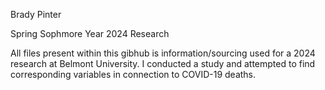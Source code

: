 Brady Pinter

Spring Sophmore Year 2024 Research

All files present within this gibhub is information/sourcing used for a 2024 research at Belmont University. I conducted a study and attempted to find corresponding variables in connection to COVID-19 deaths.
